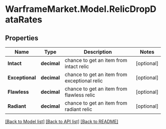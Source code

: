 # WarframeMarket.Model.RelicDropDataRates

## Properties

Name | Type | Description | Notes
------------ | ------------- | ------------- | -------------
**Intact** | **decimal** | chance to get an item from intact relic | [optional] 
**Exceptional** | **decimal** | chance to get an item from exceptional relic | [optional] 
**Flawless** | **decimal** | chance to get an item from flawless relic | [optional] 
**Radiant** | **decimal** | chance to get an item from radiant relic | [optional] 

[[Back to Model list]](../README.md#documentation-for-models) [[Back to API list]](../README.md#documentation-for-api-endpoints) [[Back to README]](../README.md)

